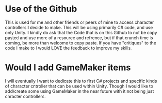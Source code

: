 # Use of the Github
This is used for me and other friends or peers of mine to access character controllers I decide to make. This will be using primarily C# code, and use only Unity. I kindly do ask that the Code that is on this Github to not be copy pasted and use more of a resource and refrence, but if that crunch time is coming, be more than welcome to copy paste. If you have "critiques" to the code I make to I would LOVE the feedback to improve my skills.
# Would I add GameMaker items
I will eventually I want to dedicate this to first C# projects and specific kinds of character cntroller that can be used within Unity. Though I would like to add/create some using GameMaker in the near future with it not being just chracter controllers.

